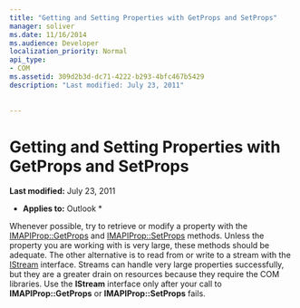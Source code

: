 ```yaml
---
title: "Getting and Setting Properties with GetProps and SetProps"
manager: soliver
ms.date: 11/16/2014
ms.audience: Developer
localization_priority: Normal
api_type:
- COM
ms.assetid: 309d2b3d-dc71-4222-b293-4bfc467b5429
description: "Last modified: July 23, 2011"
 
 
---
```


# Getting and Setting Properties with GetProps and SetProps

 **Last modified:** July 23, 2011 
  
 * **Applies to:** Outlook * 
  
Whenever possible, try to retrieve or modify a property with the [IMAPIProp::GetProps](imapiprop-getprops.md) and [IMAPIProp::SetProps](imapiprop-setprops.md) methods. Unless the property you are working with is very large, these methods should be adequate. The other alternative is to read from or write to a stream with the [IStream](http://msdn.microsoft.com/en-us/library/aa380034%28VS.85%29.aspx) interface. Streams can handle very large properties successfully, but they are a greater drain on resources because they require the COM libraries. Use the **IStream** interface only after your call to **IMAPIProp::GetProps** or **IMAPIProp::SetProps** fails. 
  

